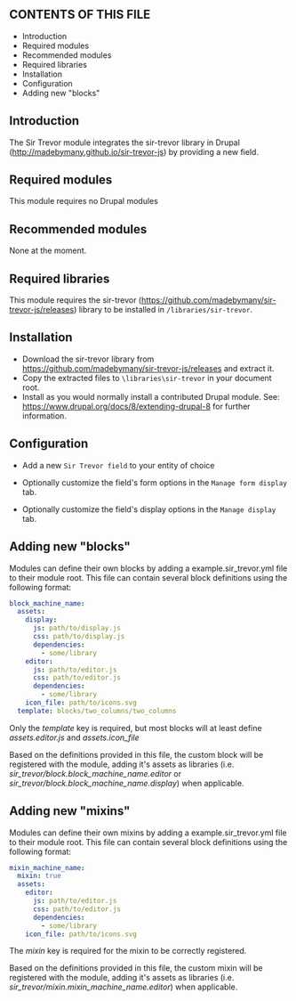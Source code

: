 CONTENTS OF THIS FILE
---------------------

 * Introduction
 * Required modules
 * Recommended modules
 * Required libraries
 * Installation
 * Configuration
 * Adding new "blocks"

Introduction
------------
The Sir Trevor module integrates the sir-trevor library in Drupal (http://madebymany.github.io/sir-trevor-js) by
providing a new field.

Required modules
----------------
This module requires no Drupal modules


Recommended modules
-------------------
None at the moment.

Required libraries
------------------
This module requires the sir-trevor (https://github.com/madebymany/sir-trevor-js/releases) library to be installed in
 `/libraries/sir-trevor`.

Installation
------------
 * Download the sir-trevor library from https://github.com/madebymany/sir-trevor-js/releases and extract it.
 * Copy the extracted files to `\libraries\sir-trevor` in your document root.
 * Install as you would normally install a contributed Drupal module. See:
   https://www.drupal.org/docs/8/extending-drupal-8
   for further information.

Configuration
-------------

 * Add a new `Sir Trevor field` to your entity of choice

 * Optionally customize the field's form options in the `Manage form display` tab.

 * Optionally customize the field's display options in the `Manage display` tab.

Adding new "blocks"
-------------------
Modules can define their own blocks by adding a example.sir_trevor.yml file to their module root. This file can contain several block definitions using the following format:

```yaml
block_machine_name:
  assets:
    display:
      js: path/to/display.js
      css: path/to/display.js
      dependencies:
        - some/library
    editor:
      js: path/to/editor.js
      css: path/to/editor.js
      dependencies:
        - some/library
    icon_file: path/to/icons.svg
  template: blocks/two_columns/two_columns
```
Only the _template_ key is required, but most blocks will at least define _assets.editor.js_ and _assets.icon_file_ 

Based on the definitions provided in this file, the custom block will be registered with the module, adding it's assets as libraries (i.e. _sir_trevor/block.block_machine_name.editor_ or _sir_trevor/block.block_machine_name.display_) when applicable.

Adding new "mixins"
-------------------
Modules can define their own mixins by adding a example.sir_trevor.yml file to their module root. This file can contain several block definitions using the following format:

```yaml
mixin_machine_name:
  mixin: true
  assets:
    editor:
      js: path/to/editor.js
      css: path/to/editor.js
      dependencies:
        - some/library
    icon_file: path/to/icons.svg
```

The _mixin_ key is required for the mixin to be correctly registered. 

Based on the definitions provided in this file, the custom mixin will be registered with the module, adding it's assets as libraries (i.e. _sir_trevor/mixin.mixin_machine_name.editor_) when applicable.
